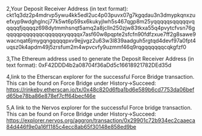 


   2,Your Deposit Receiver Address (in text format):
   ckt1q3dz2p4mdrvp5ywu4kk5edl2uc4p03puvx07g7kgqdau3n3dmypkqnxzuefxyp9wdghglncj77k5wt6p59sx6kukyjlwh5s467qgp8m25yqqqqqsqqqqqvqqqqqfjqqqqz698dytmmhsnqt5amq2a8jclln250zjw83tkxa55q4pvytcfvsn76gqqqqpqqqqqqcqqqqqxyqqqqx7asf60w8pqpte2sfcfn90fdfzxue7ff2g8sawe9wacnqat6jmygqngqqqqpxv9ejjvgz2u63w3l839aadguh5rgtqd4devf97a0fpt4uqsz0k4apdm49j5zrsfum2m4wpvcvfy9uzmmf46q9rqgqqqqqqcqkgfzf0
   
   
   3,The Ethereum address used to generate the Deposit Receiver Address (in text format):
   0xF42DDD4b2a08704f36aDd5c16618921782DEd35d
   
  4,link to the Etherscan explorer for the successful Force Bridge transaction. This can be found on Force Bridge under History→Succeed:
  https://rinkeby.etherscan.io/tx/0x48c820d6fba1bd6e589b6cd7753da06befd65be78ba86e878ef7cff64becf46e
  
   5,A link to the Nervos explorer for the successful Force bridge transaction. This can be found on Force Bridge under History→Succeed:
   https://explorer.nervos.org/aggron/transaction/0x29901c72b934ec2caaeca84d446f9e0a16f1185c4ecc8ab65f30148e858ed9be
   

